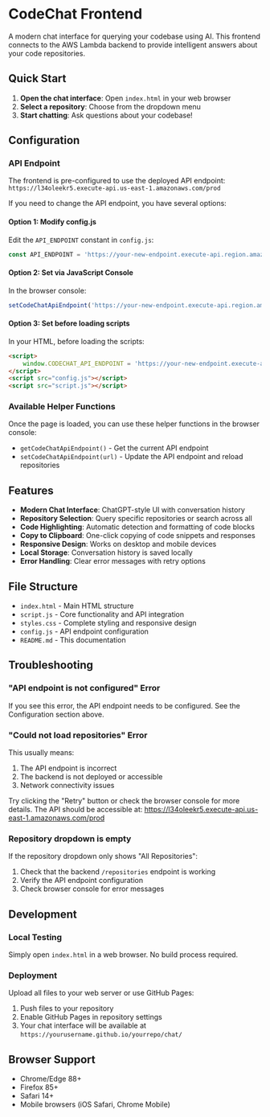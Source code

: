# CodeChat Frontend

A modern chat interface for querying your codebase using AI. This frontend connects to the AWS Lambda backend to provide intelligent answers about your code repositories.

## Quick Start

1. **Open the chat interface**: Open `index.html` in your web browser
2. **Select a repository**: Choose from the dropdown menu
3. **Start chatting**: Ask questions about your codebase!

## Configuration

### API Endpoint

The frontend is pre-configured to use the deployed API endpoint: `https://l34oleekr5.execute-api.us-east-1.amazonaws.com/prod`

If you need to change the API endpoint, you have several options:

#### Option 1: Modify config.js
Edit the `API_ENDPOINT` constant in `config.js`:
```javascript
const API_ENDPOINT = 'https://your-new-endpoint.execute-api.region.amazonaws.com/stage';
```

#### Option 2: Set via JavaScript Console
In the browser console:
```javascript
setCodeChatApiEndpoint('https://your-new-endpoint.execute-api.region.amazonaws.com/stage');
```

#### Option 3: Set before loading scripts
In your HTML, before loading the scripts:
```html
<script>
    window.CODECHAT_API_ENDPOINT = 'https://your-new-endpoint.execute-api.region.amazonaws.com/stage';
</script>
<script src="config.js"></script>
<script src="script.js"></script>
```

### Available Helper Functions

Once the page is loaded, you can use these helper functions in the browser console:

- `getCodeChatApiEndpoint()` - Get the current API endpoint
- `setCodeChatApiEndpoint(url)` - Update the API endpoint and reload repositories

## Features

- **Modern Chat Interface**: ChatGPT-style UI with conversation history
- **Repository Selection**: Query specific repositories or search across all
- **Code Highlighting**: Automatic detection and formatting of code blocks
- **Copy to Clipboard**: One-click copying of code snippets and responses
- **Responsive Design**: Works on desktop and mobile devices
- **Local Storage**: Conversation history is saved locally
- **Error Handling**: Clear error messages with retry options

## File Structure

- `index.html` - Main HTML structure
- `script.js` - Core functionality and API integration
- `styles.css` - Complete styling and responsive design
- `config.js` - API endpoint configuration
- `README.md` - This documentation

## Troubleshooting

### "API endpoint is not configured" Error
If you see this error, the API endpoint needs to be configured. See the Configuration section above.

### "Could not load repositories" Error
This usually means:
1. The API endpoint is incorrect
2. The backend is not deployed or accessible
3. Network connectivity issues

Try clicking the "Retry" button or check the browser console for more details. The API should be accessible at: https://l34oleekr5.execute-api.us-east-1.amazonaws.com/prod

### Repository dropdown is empty
If the repository dropdown only shows "All Repositories":
1. Check that the backend `/repositories` endpoint is working
2. Verify the API endpoint configuration
3. Check browser console for error messages

## Development

### Local Testing
Simply open `index.html` in a web browser. No build process required.

### Deployment
Upload all files to your web server or use GitHub Pages:
1. Push files to your repository
2. Enable GitHub Pages in repository settings
3. Your chat interface will be available at `https://yourusername.github.io/yourrepo/chat/`

## Browser Support

- Chrome/Edge 88+
- Firefox 85+
- Safari 14+
- Mobile browsers (iOS Safari, Chrome Mobile)